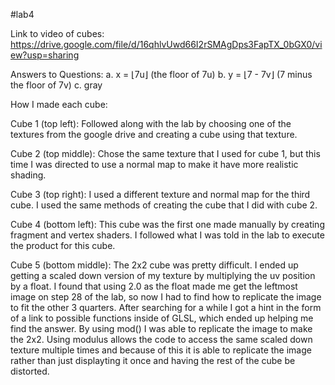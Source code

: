 #lab4

Link to video of cubes: https://drive.google.com/file/d/16qhlvUwd66I2rSMAgDps3FapTX_0bGX0/view?usp=sharing

Answers to Questions:
a. x = ⌊7u⌋ (the floor of 7u)
b. y = ⌊7 - 7v⌋ (7 minus the floor of 7v)
c. gray

How I made each cube:

Cube 1 (top left): Followed along with the lab by choosing one of the textures from the google drive and creating a cube using that texture.

Cube 2 (top middle): Chose the same texture that I used for cube 1, but this time I was directed to use a normal map to make it have more realistic shading.

Cube 3 (top right): I used a different texture and normal map for the third cube. I used the same methods of creating the cube that I did with cube 2.

Cube 4 (bottom left): This cube was the first one made manually by creating fragment and vertex shaders. I followed what I was told in the lab to execute the product for this cube.

Cube 5 (bottom middle): The 2x2 cube was pretty difficult. I ended up getting a scaled down version of my texture by multiplying the uv position by a float. I found that using 2.0 as the float made me get the leftmost image on step 28 of the lab, so now I had to find how to replicate the image to fit the other 3 quarters. After searching for a while I got a hint in the form of a link to possible functions inside of GLSL, which ended up helping me find the answer. By using mod() I was able to replicate the image to make the 2x2. Using modulus allows the code to access the same scaled down texture multiple times and because of this it is able to replicate the image rather than just displayting it once and having the rest of the cube be distorted.